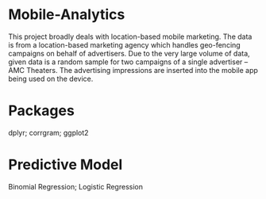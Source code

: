 # Mobile-Analytics
This project broadly deals with location-based mobile marketing. The data is from a location-based marketing agency which handles geo-fencing campaigns on behalf of advertisers. Due to the very large volume of data, given data is a random sample for two campaigns of a single advertiser – AMC Theaters. The advertising impressions are inserted into the mobile app being used on the device.

# Packages

dplyr; corrgram; ggplot2

# Predictive Model

Binomial Regression; Logistic Regression
